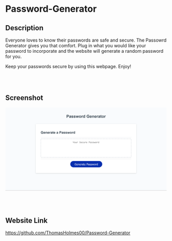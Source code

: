 # Password-Generator

## Description
Everyone loves to know their passwords are safe and secure. The Passowrd Generator gives you that 
comfort. Plug in what you would like your password to incorporate and the website will generate a 
random password for you.

Keep your passwords secure by using this webpage. Enjoy!

<br></br>

## Screenshot
![Screenshot of what the webpage looks like](./img/PasswordGenerator..png)

<br></br>

## Website Link
https://github.com/ThomasHolmes00/Password-Generator